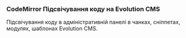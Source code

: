 
<meta http-equiv="Content-Type" content="text/html; charset=utf-8">
<h3>CodeMirror Підсвічування коду на Evolution CMS </h3>
Підсвічування коду в адміністративній панелі в чанках, сніппетах, модулях, шаблонах Evolution CMS.
